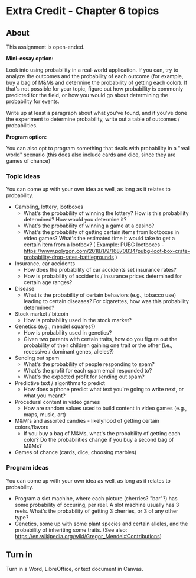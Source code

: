 # Extra Credit - Chapter 6 topics

## About

This assignment is open-ended.

**Mini-essay option:**

Look into using probability in a real-world application. 
If you can, try to analyze the outcomes and the probability of each outcome 
(for example, buy a bag of M&Ms and determine the probability of getting each color).
If that's not possible for your topic, figure out how probability is commonly predicted
for the field, or how you would go about determining the probability for events.

Write up at least a paragraph about what you've found, and if you've done
the experiment to determine probability, write out a table of outcomes / probabilities.

**Program option:**

You can also opt to program something that deals with probability in a "real world" scenario (this does also include cards and dice, since they are games of chance)

### Topic ideas

You can come up with your own idea as well, as long as it relates to probability.

* Gambling, lottery, lootboxes
  * What's the probability of winning the lottery? How is this probability determined? How would you determine it?
  * What's the probability of winning a game at a casino?
  * What's the probability of getting certain items from lootboxes in video games? What's the estimated time it would take to get a certain item from a lootbox?
    ( Example: PUBG lootboxes - https://www.polygon.com/2018/1/9/16870834/pubg-loot-box-crate-probability-drop-rates-battlegrounds )
* Insurance, car accidents
  * How does the probability of car accidents set insurance rates?
  * How is probability of accidents / insurance prices determined for certain age ranges?
* Disease
  * What is the probability of certain behaviors (e.g., tobacco use) leading to certain diseases? For cigarettes, how was this probability determined?
* Stock market / bitcoin
  * How is probability used in the stock market?
* Genetics (e.g., mendel squares?)
  * How is probability used in genetics?
  * Given two parents with certain traits, how do you figure out the probability of their children gaining one trait or the other (i.e., recessive / dominant genes, alleles?)
* Sending out spam
  * What's the probability of people responding to spam?
  * What's the profit for each spam email responded to?
  * What's the expected profit for sending out spam?
* Predictive text / algorithms to predict
  * How does a phone predict what text you're going to write next, or what you meant?
* Procedural content in video games
  * How are random values used to build content in video games (e.g., maps, music, art)
* M&M's and assorted candies - likelyhood of getting certain colors/flavors
  * If you buy a bag of M&Ms, what's the probability of getting each color? Do the probabilities change if you buy a second bag of M&Ms?
* Games of chance (cards, dice, choosing marbles)

### Program ideas

You can come up with your own idea as well, as long as it relates to probability.

* Program a slot machine, where each picture (cherries? "bar"?) has some probability of occuring, per reel. A slot machine usually has 3 reels. What's the probability of getting 3 cherries, or 3 of any other type?
* Genetics, some up with some plant species and certain alleles, and the probability of inheriting some traits. (See also: https://en.wikipedia.org/wiki/Gregor_Mendel#Contributions)

## Turn in

Turn in a Word, LibreOffice, or text document in Canvas.
